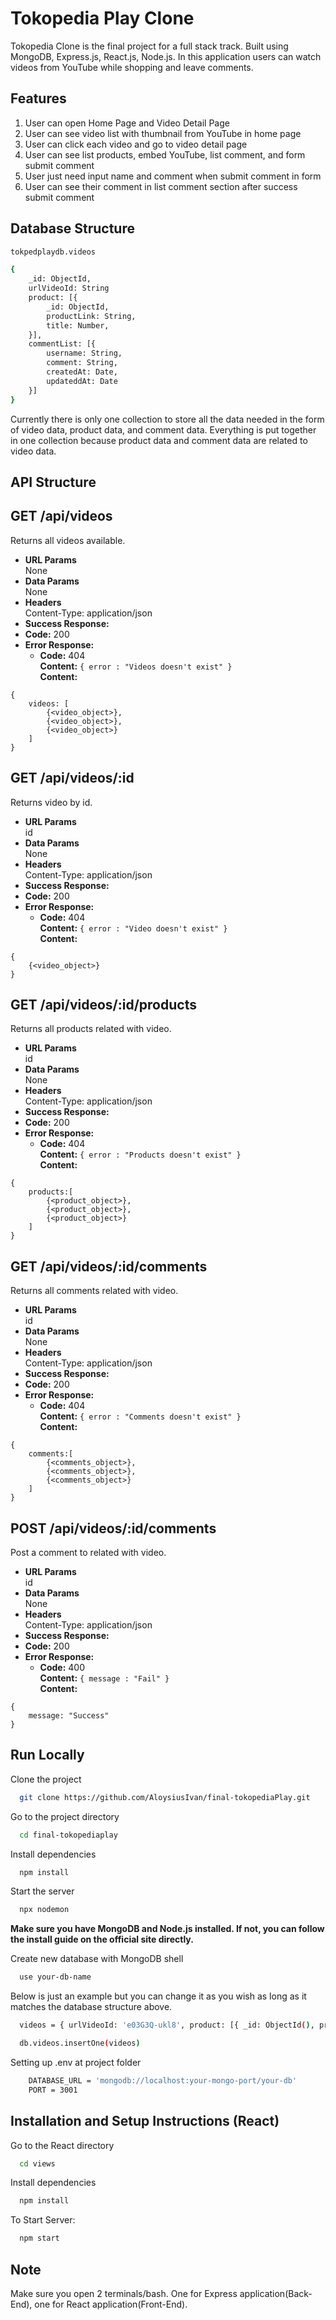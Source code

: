 # Tokopedia Play Clone

Tokopedia Clone is the final project for a full stack track. Built using MongoDB, Express.js, React.js, Node.js. In this application users can watch videos from YouTube while shopping and leave comments.

## Features
1. User can open Home Page and Video Detail Page
2. User can see video list with thumbnail from YouTube in home page
3. User can click each video and go to video detail page
4. User can see list products, embed YouTube, list comment, and form submit comment
5. User just need input name and comment when submit comment in form
6. User can see their comment in list comment section after success submit comment

## Database Structure

```bash
tokpedplaydb.videos

{
    _id: ObjectId,
    urlVideoId: String
    product: [{
        _id: ObjectId,
        productLink: String,
        title: Number,
    }],
    commentList: [{
        username: String,
        comment: String,
        createdAt: Date,
        updateddAt: Date
    }]
}
```

Currently there is only one collection to store all the data needed in the form of video data, product data, and comment data. Everything is put together in one collection because product data and comment data are related to video data.


## API Structure

**GET /api/videos**
----
  Returns all videos available.
* **URL Params**  
  None
* **Data Params**  
  None
* **Headers**  
  Content-Type: application/json  
* **Success Response:**  
* **Code:** 200
* **Error Response:**  
  * **Code:** 404  
  **Content:** `{ error : "Videos doesn't exist" }`   
  **Content:**
```
{
    videos: [
        {<video_object>},
        {<video_object>},
        {<video_object>}
    ]
}
```

**GET /api/videos/:id**
----
  Returns video by id.
* **URL Params**  
  id
* **Data Params**  
  None
* **Headers**  
  Content-Type: application/json  
* **Success Response:**  
* **Code:** 200
* **Error Response:**  
  * **Code:** 404  
  **Content:** `{ error : "Video doesn't exist" }`   
  **Content:**
```
{
    {<video_object>}
}
```

**GET /api/videos/:id/products**
----
  Returns all products related with video.
* **URL Params**  
  id
* **Data Params**  
  None
* **Headers**  
  Content-Type: application/json  
* **Success Response:**  
* **Code:** 200
* **Error Response:**  
  * **Code:** 404  
  **Content:** `{ error : "Products doesn't exist" }`   
  **Content:**
```
{
    products:[
        {<product_object>},
        {<product_object>},
        {<product_object>}
    ]
}
```

**GET /api/videos/:id/comments**
----
  Returns all comments related with video.
* **URL Params**  
  id
* **Data Params**  
  None
* **Headers**  
  Content-Type: application/json  
* **Success Response:**  
* **Code:** 200
* **Error Response:**  
  * **Code:** 404  
  **Content:** `{ error : "Comments doesn't exist" }`   
  **Content:**
```
{
    comments:[
        {<comments_object>},
        {<comments_object>},
        {<comments_object>}
    ]
}
```

**POST /api/videos/:id/comments**
----
  Post a comment to related with video.
* **URL Params**  
  id
* **Data Params**  
  None
* **Headers**  
  Content-Type: application/json  
* **Success Response:**  
* **Code:** 200
* **Error Response:**  
  * **Code:** 400  
  **Content:** `{ message : "Fail" }`   
  **Content:**
```
{
    message: "Success"
}
```

## Run Locally

Clone the project

```bash
  git clone https://github.com/AloysiusIvan/final-tokopediaPlay.git
```

Go to the project directory

```bash
  cd final-tokopediaplay
```

Install dependencies

```bash
  npm install
```

Start the server

```bash
  npx nodemon
```

**Make sure you have MongoDB and Node.js installed. If not, you can follow the install guide on the official site directly.**

Create new database with MongoDB shell

```bash
  use your-db-name
```
Below is just an example but you can change it as you wish as long as it matches the database structure above.
```bash
  videos = { urlVideoId: 'e03G3Q-ukl8', product: [{ _id: ObjectId(), productLink: 'https://www.tokopedia.com/duniacom-srv/logitech-g502-hero-high-performance-gaming-mouse?extParam=ivf%3Dfalse%26src%3Dsearch%26whid%3D13355454', title: 'Logitech G502 HERO High Performance Gaming Mouse', price: 639000 },{ _id: ObjectId(), productLink: 'https://www.tokopedia.com/duniacom-srv/logitech-g502-hero-high-performance-gaming-mouse?extParam=ivf%3Dfalse%26src%3Dsearch%26whid%3D13355454', title: 'Logitech G502 HERO High Performance Gaming Mouse', price: 639000 }], commentList: [{ username: 'Aloysius Ivan', comment: 'Request bang', timestamp: '2023:07:27 18:52:00' },{ username: 'James Martin', comment: 'Mantaapp', timestamp: '2023:07:27 18:52:00' }] };
```
```bash
  db.videos.insertOne(videos)
```

Setting up .env at project folder
```bash
    DATABASE_URL = 'mongodb://localhost:your-mongo-port/your-db'
    PORT = 3001
```

## Installation and Setup Instructions (React)

Go to the React directory

```bash
  cd views
```

Install dependencies

```bash
  npm install
```

To Start Server:

```bash
  npm start
```

## Note

Make sure you open 2 terminals/bash. One for Express application(Back-End), one for React application(Front-End).